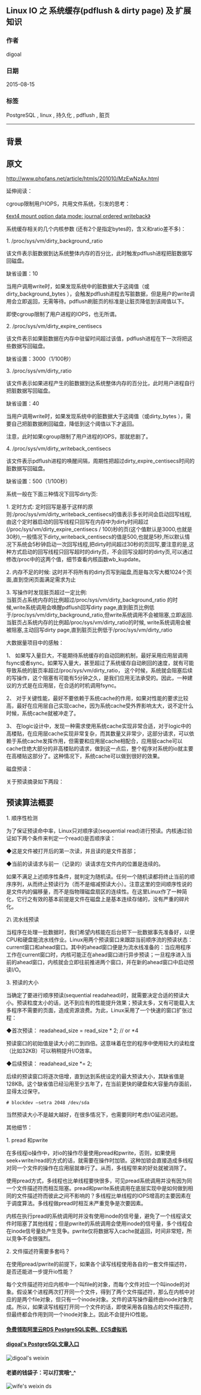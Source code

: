 ## Linux IO 之 系统缓存(pdflush & dirty page) 及 扩展知识  
                                                 
### 作者                                
digoal                                
                                
### 日期                                 
2015-08-15                           
                                  
### 标签                                
PostgreSQL , linux , 持久化 , pdflush , 脏页    
                                            
----                                            
                                             
## 背景                                 
## 原文  
http://www.phpfans.net/article/htmls/201010/MzEwNzAx.html  
  
延伸阅读：  
  
cgroup限制用户IOPS，共用文件系统，引发的思考：  
  
[《ext4 mount option data mode: journal ordered writeback》](../201508/20150814_01.md)    
  
系统缓存相关的几个内核参数 (还有2个是指定bytes的，含义和ratio差不多)：  
  
1\.         /proc/sys/vm/dirty_background_ratio  
  
该文件表示脏数据到达系统整体内存的百分比，此时触发pdflush进程把脏数据写回磁盘。  
  
缺省设置：10  
  
当用户调用write时，如果发现系统中的脏数据大于这阈值（或dirty_background_bytes ），会触发pdflush进程去写脏数据，但是用户的write调用会立即返回，无需等待。pdflush刷脏页的标准是让脏页降低到该阈值以下。  
  
即使cgroup限制了用户进程的IOPS，也无所谓。  
  
2\.         /proc/sys/vm/dirty_expire_centisecs  
  
该文件表示如果脏数据在内存中驻留时间超过该值，pdflush进程在下一次将把这些数据写回磁盘。  
  
缺省设置：3000（1/100秒）  
  
3\.         /proc/sys/vm/dirty_ratio  
  
该文件表示如果进程产生的脏数据到达系统整体内存的百分比，此时用户进程自行把脏数据写回磁盘。  
  
缺省设置：40  
  
当用户调用write时，如果发现系统中的脏数据大于这阈值（或dirty_bytes ），需要自己把脏数据刷回磁盘，降低到这个阈值以下才返回。  
  
注意，此时如果cgroup限制了用户进程的IOPS，那就悲剧了。  
  
4\.         /proc/sys/vm/dirty_writeback_centisecs  
  
该文件表示pdflush进程的唤醒间隔，周期性把超过dirty_expire_centisecs时间的脏数据写回磁盘。  
  
缺省设置：500（1/100秒）  
   
系统一般在下面三种情况下回写dirty页:  
  
1\.      定时方式: 定时回写是基于这样的原则:/proc/sys/vm/dirty_writeback_centisecs的值表示多长时间会启动回写线程,由这个定时器启动的回写线程只回写在内存中为dirty时间超过(/proc/sys/vm/dirty_expire_centisecs / 100)秒的页(这个值默认是3000,也就是30秒),一般情况下dirty_writeback_centisecs的值是500,也就是5秒,所以默认情况下系统会5秒钟启动一次回写线程,把dirty时间超过30秒的页回写,要注意的是,这种方式启动的回写线程只回写超时的dirty页，不会回写没超时的dirty页,可以通过修改/proc中的这两个值，细节查看内核函数wb_kupdate。  
  
2\.      内存不足的时候: 这时并不将所有的dirty页写到磁盘,而是每次写大概1024个页面,直到空闲页面满足需求为止  
  
3\.      写操作时发现脏页超过一定比例:   
        当脏页占系统内存的比例超过/proc/sys/vm/dirty_background_ratio 的时候,write系统调用会唤醒pdflush回写dirty page,直到脏页比例低于/proc/sys/vm/dirty_background_ratio,但write系统调用不会被阻塞,立即返回.  
        当脏页占系统内存的比例超/proc/sys/vm/dirty_ratio的时候, write系统调用会被被阻塞,主动回写dirty page,直到脏页比例低于/proc/sys/vm/dirty_ratio  
   
大数据量项目中的感触：  
  
1、  如果写入量巨大，不能期待系统缓存的自动回刷机制，最好采用应用层调用fsync或者sync。如果写入量大，甚至超过了系统缓存自动刷回的速度，就有可能导致系统的脏页率超过/proc/sys/vm/dirty_ratio， 这个时候，系统就会阻塞后续的写操作，这个阻塞有可能有5分钟之久，是我们应用无法承受的。因此，一种建议的方式是在应用层，在合适的时机调用fsync。  
  
2、  对于关键性能，最好不要依赖于系统cache的作用，如果对性能的要求比较高，最好在应用层自己实现cache，因为系统cache受外界影响太大，说不定什么时候，系统cache就被冲走了。  
  
3、  在logic设计中，发现一种需求使用系统cache实现非常合适，对于logic中的高楼贴，在应用层cache实现非常复杂，而其数量又非常少，这部分请求，可以依赖于系统cache发挥作用，但需要和应用层cache相配合，应用层cache可以cache住绝大部分的非高楼贴的请求，做到这一点后，整个程序对系统的io就主要在高楼贴这部分了。这种情况下，系统cache可以做到很好的效果。  
  
磁盘预读：  
   
关于预读摘录如下两段：  
   
## 预读算法概要  
1\. 顺序性检测  
  
为了保证预读命中率，Linux只对顺序读(sequential read)进行预读。内核通过验证如下两个条件来判定一个read()是否顺序读：  
  
◆这是文件被打开后的第一次读，并且读的是文件首部；  
  
◆当前的读请求与前一（记录的）读请求在文件内的位置是连续的。  
  
如果不满足上述顺序性条件，就判定为随机读。任何一个随机读都将终止当前的顺序序列，从而终止预读行为（而不是缩减预读大小）。注意这里的空间顺序性说的是文件内的偏移量，而不是指物理磁盘扇区的连续性。在这里Linux作了一种简化，它行之有效的基本前提是文件在磁盘上是基本连续存储的，没有严重的碎片化。  
  
2\ 流水线预读  
  
当程序在处理一批数据时，我们希望内核能在后台把下一批数据事先准备好，以便CPU和硬盘能流水线作业。Linux用两个预读窗口来跟踪当前顺序流的预读状态：current窗口和ahead窗口。其中的ahead窗口便是为流水线准备的：当应用程序工作在current窗口时，内核可能正在ahead窗口进行异步预读；一旦程序进入当前的ahead窗口，内核就会立即往前推进两个窗口，并在新的ahead窗口中启动预读I/O。  
  
3\. 预读的大小  
  
当确定了要进行顺序预读(sequential readahead)时，就需要决定合适的预读大小。预读粒度太小的话，达不到应有的性能提升效果；预读太多，又有可能载入太多程序不需要的页面，造成资源浪费。为此，Linux采用了一个快速的窗口扩张过程：  
  
◆首次预读： readahead_size = read_size * 2; // or *4  
  
预读窗口的初始值是读大小的二到四倍。这意味着在您的程序中使用较大的读粒度（比如32KB）可以稍稍提升I/O效率。  
  
◆后续预读： readahead_size *= 2;  
  
后续的预读窗口将逐次倍增，直到达到系统设定的最大预读大小，其缺省值是128KB。这个缺省值已经沿用至少五年了，在当前更快的硬盘和大容量内存面前，显得太过保守。  
  
```  
# blockdev –setra 2048 /dev/sda  
```  
  
当然预读大小不是越大越好，在很多情况下，也需要同时考虑I/O延迟问题。  
   
其他细节：  
  
1\.      pread 和pwrite  
  
在多线程io操作中，对io的操作尽量使用pread和pwrite，否则，如果使用seek+write/read的方式的话，就需要在操作时加锁。这种加锁会直接造成多线程对同一个文件的操作在应用层就串行了。从而，多线程带来的好处就被消除了。  
  
使用pread方式，多线程也比单线程要快很多，可见pread系统调用并没有因为同一个文件描述符而相互阻塞。pread和pwrite系统调用在底层实现中是如何做到相同的文件描述符而彼此之间不影响的？多线程比单线程的IOPS增高的主要因素在于调度算法。多线程做pread时相互未严重竞争是次要因素。  
  
内核在执行pread的系统调用时并没有使用inode的信号量，避免了一个线程读文件时阻塞了其他线程；但是pwrite的系统调用会使用inode的信号量，多个线程会在inode信号量处产生竞争。pwrite仅将数据写入cache就返回，时间非常短，所以竞争不会很强烈。  
  
2\.       文件描述符需要多套吗？  
  
在使用pread/pwrite的前提下，如果各个读写线程使用各自的一套文件描述符，是否还能进一步提升io性能？  
  
每个文件描述符对应内核中一个叫file的对象，而每个文件对应一个叫inode的对象。假设某个进程两次打开同一个文件，得到了两个文件描述符，那么在内核中对应的是两个file对象，但只有一个inode对象。文件的读写操作最终由inode对象完成。所以，如果读写线程打开同一个文件的话，即使采用各自独占的文件描述符，但最终都会作用到同一个inode对象上。因此不会提升IO性能。  
  
  
  
  
  
  
  
  
  
  
  
  
  
#### [免费领取阿里云RDS PostgreSQL实例、ECS虚拟机](https://free.aliyun.com/ "57258f76c37864c6e6d23383d05714ea")
  
  
#### [digoal's PostgreSQL文章入口](https://github.com/digoal/blog/blob/master/README.md "22709685feb7cab07d30f30387f0a9ae")
  
  
![digoal's weixin](../pic/digoal_weixin.jpg "f7ad92eeba24523fd47a6e1a0e691b59")
  
  
#### 老婆的钱袋子：可以打赏哦^_^  
![wife's weixin ds](../pic/wife_weixin_ds.jpg "acd5cce1a143ef1d6931b1956457bc9f")
  
